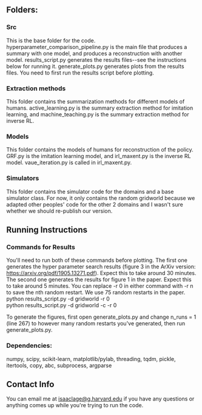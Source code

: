 
## Folders: 

### Src  
This is the base folder for the code.  hyperparameter_comparison_pipeline.py is the main file that produces a summary with one model, and produces a reconstruction with another model.  results_script.py generates the results files--see the instructions below for running it.  generate_plots.py generates plots from the results files.  You need to first run the results script before plotting.  

### Extraction methods  
This folder contains the summarization methods for different models of humans.  active_learning.py is the summary extraction method for imitation learning, and machine_teaching.py is the summary extraction method for inverse RL.  
 
### Models
This folder contains the models of humans for reconstruction of the policy.  GRF.py is the imitation learning model, and irl_maxent.py is the inverse RL model.  vaue_iteration.py is called in irl_maxent.py.   

### Simulators  
This folder contains the simulator code for the domains and a base simulator class.  For now, it only contains the random gridworld because we adapted other peoples' code for the other 2 domains and I wasn't sure whether we should re-publish our version.

## Running Instructions

### Commands for Results  
You'll need to run both of these commands before plotting.  The first one generates the hyper parameter search results (figure 3 in the ArXiv version: https://arxiv.org/pdf/1905.13271.pdf).  Expect this to take around 30 minutes.  The second one generates the results for figure 1 in the paper.  Expect this to take around 5 minutes.  You can replace -r 0 in either command with -r n to save the nth random restart.  We use 75 random restarts in the paper.  
python results_script.py -d gridworld -r 0  
python results_script.py -d gridworld -c -r 0  

To generate the figures, first open generate_plots.py and change n_runs = 1 (line 267) to however many random restarts you've generated, then run generate_plots.py.

### Dependencies:  
numpy, scipy, scikit-learn, matplotlib/pylab, threading, tqdm, pickle, itertools, copy, abc, subprocess, argparse  

## Contact Info

You can email me at isaaclage@g.harvard.edu if you have any questions or anything comes up while you're trying to run the code.


